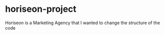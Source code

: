 # horiseon-project
Horiseon is a Marketing Agency that I wanted to change the structure of the code 

